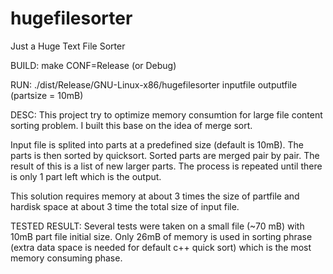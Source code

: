 hugefilesorter
==============

Just a Huge Text File Sorter

BUILD:
make CONF=Release (or Debug)

RUN:
./dist/Release/GNU-Linux-x86/hugefilesorter inputfile outputfile (partsize = 10mB)

DESC:
This project try to optimize memory consumtion for large file content sorting problem. I built this base on the idea of merge sort.

Input file is splited into parts at a predefined size (default is 10mB).
The parts is then sorted by quicksort.
Sorted parts are merged pair by pair. The result of this is a list of new larger parts. The process is repeated until there is only 1 part left which is the output.

This solution requires memory at about 3 times the size of partfile and hardisk space at about 3 time the total size of input file.

TESTED RESULT:
Several tests were taken on a small file (~70 mB) with 10mB part file initial size.
Only 26mB of memory is used in sorting phrase (extra data space is needed for default c++ quick sort) which is the most memory consuming phase.

